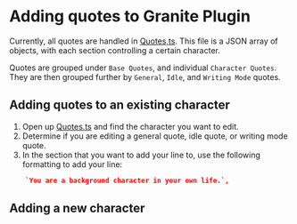 
# Adding quotes to Granite Plugin

Currently, all quotes are handled in [Quotes,ts](src/quotes/Quotes.ts). 
This file is a JSON array of objects, with each section controlling a certain character.

Quotes are grouped under `Base Quotes`, and individual `Character Quotes`.
They are then grouped further by `General`, `Idle`, and `Writing Mode` quotes.

## Adding quotes to an existing character

1. Open up [Quotes.ts](src/quotes/Quotes.ts) and find the character you want to edit.
2. Determine if you are editing a general quote, idle quote, or writing mode quote.
3. In the section that you want to add your line to, use the following formatting to add your line:

```json
   	`You are a background character in your own life.`,
```




## Adding a new character
